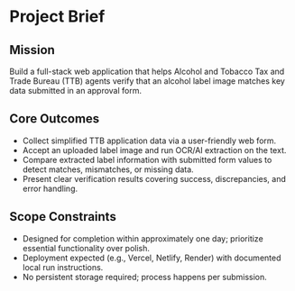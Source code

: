 # Project Brief

## Mission
Build a full-stack web application that helps Alcohol and Tobacco Tax and Trade Bureau (TTB) agents verify that an alcohol label image matches key data submitted in an approval form.

## Core Outcomes
- Collect simplified TTB application data via a user-friendly web form.
- Accept an uploaded label image and run OCR/AI extraction on the text.
- Compare extracted label information with submitted form values to detect matches, mismatches, or missing data.
- Present clear verification results covering success, discrepancies, and error handling.

## Scope Constraints
- Designed for completion within approximately one day; prioritize essential functionality over polish.
- Deployment expected (e.g., Vercel, Netlify, Render) with documented local run instructions.
- No persistent storage required; process happens per submission.

